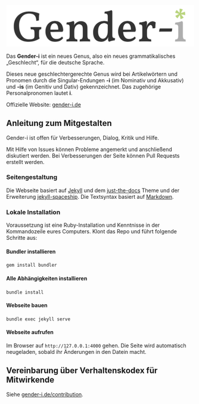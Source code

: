 ![Gender-i](/assets/images/Gender-i-512.png)

Das **Gender-i** ist ein neues Genus, also ein neues grammatikalisches „Geschlecht“, für die deutsche Sprache.

Dieses neue geschlechtergerechte Genus wird bei Artikelwörtern und Pronomen durch die Singular-Endungen **-i** (im Nominativ und Akkusativ) und **-is** (im Genitiv und Dativ) gekennzeichnet. Das zugehörige Personalpronomen lautet **i**.

Offizielle Website: [gender-i.de](https://gender-i.de)

## Anleitung zum Mitgestalten

Gender-i ist offen für Verbesserungen, Dialog, Kritik und Hilfe. 

Mit Hilfe von Issues können Probleme angemerkt und anschließend diskutiert werden. Bei Verbesserungen der Seite können Pull Requests erstellt werden.

### Seitengestaltung

Die Webseite basiert auf [Jekyll](https://jekyllrb.com) und dem [just-the-docs](https://pmarsceill.github.io/just-the-docs/) Theme und der Erweiterung [jekyll-spaceship](https://github.com/jeffreytse/jekyll-spaceship#usage). Die Textsyntax basiert auf [Markdown](https://www.markdownguide.org/basic-syntax/).

### Lokale Installation

Voraussetzung ist eine Ruby-Installation und Kenntnisse in der Kommandozeile eures Computers. Klont das Repo und führt folgende Schritte aus:

#### Bundler installieren

`gem install bundler`

#### Alle Abhängigkeiten installieren

`bundle install`

#### Webseite bauen

`bundle exec jekyll serve`

#### Webseite aufrufen

Im Browser auf `http://127.0.0.1:4000` gehen. Die Seite wird automatisch neugeladen, sobald ihr Änderungen in den Datein macht.

## Vereinbarung über Verhaltenskodex für Mitwirkende

Siehe [gender-i.de/contribution](https://gender-i.de/contribution).